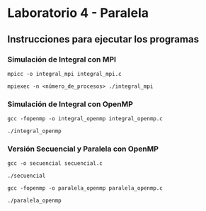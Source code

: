 # Laboratorio 4 - Paralela

## Instrucciones para ejecutar los programas

### Simulación de Integral con MPI

`mpicc -o integral_mpi integral_mpi.c`

`mpiexec -n <número_de_procesos> ./integral_mpi`

### Simulación de Integral con OpenMP

`gcc -fopenmp -o integral_openmp integral_openmp.c`

`./integral_openmp`

### Versión Secuencial y Paralela con OpenMP

`gcc -o secuencial secuencial.c`

`./secuencial`

`gcc -fopenmp -o paralela_openmp paralela_openmp.c`

`./paralela_openmp`




